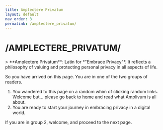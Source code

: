 ```yaml
---
title: Amplectere Privatum
layout: default
nav_order: 3
permalink: /amplectere_privatum/
---
```

<h1><b><b>/AMPLECTERE_PRIVATUM/</b></b></h1>
> **Amplectere Privatum**: Latin for *"Embrace Privacy"*. It reflects a philosophy of valuing and protecting personal privacy in all aspects of life.

<br>

So you have arrived on this page. You are in one of the two groups of readers.
<ol>
  <li>You wandered to this page on a random whim of clicking random links. Welcome but... please go back to <a href="/">home</a> and read what Amplivum is all about.</li>
  <li>You are ready to start your journey in embracing privacy in a digital world.</li>
</ol>

If you are in group 2, welcome, and proceed to the next page.